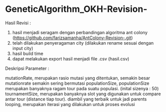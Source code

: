 # GeneticAlgorithm_OKH-Revision-

Hasil Revisi : 
1. hasil menjadi seragam dengan perbandingan algoritma ant colony (https://github.com/farizsamanha/AntColony-Revision-.git)
2. telah dilakukan penyeragaman city (dilakukan rename sesuai dengan input city)
3. hasil build time
4. dapat melakukan export hasil menjadi file .csv (hasil.csv)

Deskripsi Parameter :

mutationRate, merupakan rasio mutasi yang ditentukan, semakin besar mutationrate semakin sering bermutasi
populationSize, populationSize merupakan banyaknya ragam tour pada suatu populasi. (inital sizenya : 50)
tournamentSize, merupakan banyaknya slot yang digunakan untuk compare antar tour (distance tiap tour). diambil yang terbaik untuk jadi parents
looping, merupakan iterasi yang dilakukan untuk proses evolusi
